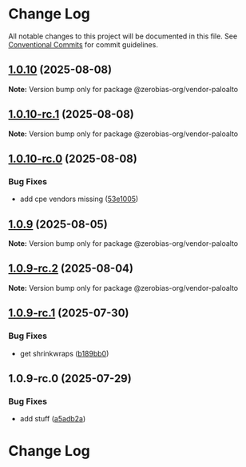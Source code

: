 # Change Log

All notable changes to this project will be documented in this file.
See [Conventional Commits](https://conventionalcommits.org) for commit guidelines.

## [1.0.10](https://github.com/zerobias-org/vendor/compare/@zerobias-org/vendor-paloalto@1.0.10-rc.1...@zerobias-org/vendor-paloalto@1.0.10) (2025-08-08)

**Note:** Version bump only for package @zerobias-org/vendor-paloalto





## [1.0.10-rc.1](https://github.com/zerobias-org/vendor/compare/@zerobias-org/vendor-paloalto@1.0.10-rc.0...@zerobias-org/vendor-paloalto@1.0.10-rc.1) (2025-08-08)

**Note:** Version bump only for package @zerobias-org/vendor-paloalto





## [1.0.10-rc.0](https://github.com/zerobias-org/vendor/compare/@zerobias-org/vendor-paloalto@1.0.9...@zerobias-org/vendor-paloalto@1.0.10-rc.0) (2025-08-08)


### Bug Fixes

* add cpe vendors missing ([53e1005](https://github.com/zerobias-org/vendor/commit/53e100520e848be73b2cba8a0ef4f184844b8abb))





## [1.0.9](https://github.com/zerobias-org/vendor/compare/@zerobias-org/vendor-paloalto@1.0.9-rc.2...@zerobias-org/vendor-paloalto@1.0.9) (2025-08-05)

**Note:** Version bump only for package @zerobias-org/vendor-paloalto





## [1.0.9-rc.2](https://github.com/zerobias-org/vendor/compare/@zerobias-org/vendor-paloalto@1.0.9-rc.1...@zerobias-org/vendor-paloalto@1.0.9-rc.2) (2025-08-04)

**Note:** Version bump only for package @zerobias-org/vendor-paloalto





## [1.0.9-rc.1](https://github.com/zerobias-org/vendor/compare/@zerobias-org/vendor-paloalto@1.0.9-rc.0...@zerobias-org/vendor-paloalto@1.0.9-rc.1) (2025-07-30)


### Bug Fixes

* get shrinkwraps ([b189bb0](https://github.com/zerobias-org/vendor/commit/b189bb0cf53ad66427530ccc0eab7824527942d3))





## 1.0.9-rc.0 (2025-07-29)


### Bug Fixes

* add stuff ([a5adb2a](https://github.com/zerobias-org/vendor/commit/a5adb2aecd0670c42e9077affecb6a047bf30fc6))





# Change Log
